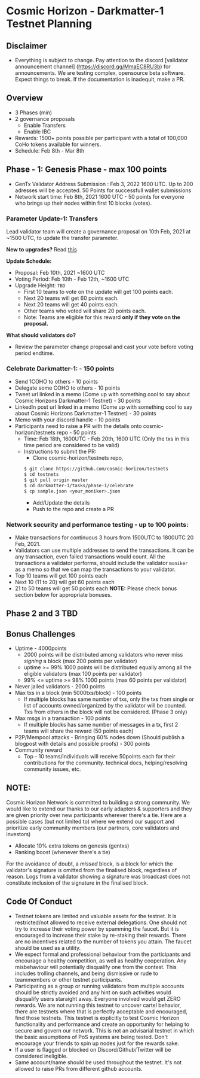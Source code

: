 # Cosmic Horizon - Darkmatter-1 Testnet Planning

## Disclaimer
- Everything is subject to change. Pay attention to the discord [validator announcement channel] (https://discord.gg/MmaEC8RU3b) for announcements. We are testing complex, opensource beta software. Expect things to break. If the documentation is inadequit, make a PR. 
## Overview
- 3 Phases (min)
- 2 governance proposals
    -   Enable Transfers
    -   Enable IBC
- Rewards: 1500+ points possible per participant with a total of 100,000 CoHo tokens available for winners. 
- Schedule: Feb 8th - Mar 8th

## Phase - 1: Genesis Phase - max 100 points
- GenTx Validator Address Submission : Feb 3, 2022 1600 UTC. Up to 200 adresses will be accepted. 50 Points for successfull wallet submissions
- Network start time: Feb 8th, 2021 1600 UTC - 50 points for everyone who brings up their nodes within first 10 blocks (votes).

### Parameter Update-1: Transfers
Lead validator team will create a governance proposal on 10th Feb, 2021 at ~1500 UTC, to update the transfer parameter.

__New to upgrades?__ Read [this](https://docs.cosmos.network/master/modules/gov)

**Update Schedule:**
- Proposal: Feb 10th, 2021 ~1600 UTC
- Voting Period: Feb 10th - Feb 12th, ~1600 UTC
- Upgrade Height: `TBD`
    - First 10 teams to vote on the update will get 100 points each.
    - Next 20 teams will get 60 points each.
    - Next 20 teams will get 40 points each.
    - Other teams who voted will share 20 points each.
    - Note: Teams are eligible for this reward **only if they vote on the proposal.**

**What should validators do?**
- Review the parameter change proposal and cast your vote before voting period endtime. 

### Celebrate Darkmatter-1: - 150 points
- Send 1COHO to others - 10 points
- Delegate some COHO to others - 10 points
- Tweet url linked in a memo (Come up with something cool to say about Cosmic Horizons Darkmatter-1 Testnet) - 30 points
- LinkedIn post url linked in a memo (Come up with something cool to say about Cosmic Horizons Darkmatter-1 Testnet) - 30 points
- Memo with your discord handle - 10 points
- Participants need to raise a PR with the details onto cosmic-horizon/testnets repo - 50 points
    - Time: Feb 18th, 1600UTC - Feb 20th, 1600 UTC (Only the txs in this time period are considered to be valid)
    - Instructions to submit the PR:
        - Clone cosmic-horizon/testnets repo,
        ```sh
        $ git clone https://github.com/cosmic-horizon/testnets
        $ cd testnets
        $ git pull origin master
        $ cd darkmatter-1/tasks/phase-1/celebrate
        $ cp sample.json <your_moniker>.json
        ```
        - Add/Update the details
        - Push to the repo and create a PR

### Network security and performance testing - up to 100 points:
- Make transactions for continuous 3 hours from 1500UTC to 1800UTC 20 Feb, 2021.
- Validators can use multiple addresses to send the transactions. It can be any transaction, even failed transactions would count. All the transactions a validator performs, should include the validator `moniker` as a memo so that we can map the transactions to your validator. 
- Top 10 teams will get 100 points each
- Next 10 (11 to 20) will get 60 points each
- 21 to 50 teams will get 50 points each
**NOTE:** Please check bonus section below for appropriate bonuses.

## Phase 2 and 3 TBD
## Bonus Challenges
- Uptime - 4000points
    - 2000 points will be distributed among validators who never miss _signing_ a block (max 200 points per validator)
    - uptime >= 99% 1000 points will be distributed equally among all the eligible validators  (max 100 points per validator)
    - 99% <= uptime >= 98% 1000 points  (max 60 points per validator)
- Never jailed validators - 2000 points
- Max txs in a block (min 5000txs/block) - 100 points
    - If multiple blocks has same number of txs, only the txs from single or list of accounts owned/organized by the validator will be counted. Txs from others in the block will not be considered. (Phase 3 only)
- Max msgs in a transaction - 100 points
    - If multiple blocks has same number of messages in a tx, first 2 teams will share the reward (50 points each)
- P2P/Mempool attacks - Bringing 60% nodes down (Should publish a blogpost with details and possible proofs) - 300 points
- Community reward
    - Top - 10 teams/individuals will receive 50points each for their contributions for the community. technical docs, helping/resolving community issues, etc.

## NOTE:
Cosmic Horizon Network is committed to building a strong community. We would like to extend our thanks to our early adapters & supporters and they are given priority over new participants wherever there's a tie. Here are a possible cases (but not limited to) where we extend our support and prioritize early community members (our partners, core validators and investors)
- Allocate 10% extra tokens on genesis (gentxs)
- Ranking boost (whenever there's a tie)

For the avoidance of doubt, a _missed_ block, is a block for which the validator's signature is omitted from the finalised block, regardless of reason. Logs from a validator showing a signature was broadcast does not constitute inclusion of the signature in the finalised block.

## Code Of Conduct

- Testnet tokens are limited and valuable assets for the testnet. It is restricted/not allowed to receive external delegations. One should not try to increase their voting power by spamming the faucet. But it is encouraged to increase their stake by re-staking their rewards.  There are no incentives related to the number of tokens you attain.  The faucet should be used as a utility.  
- We expect formal and professional behaviour from the participants and encourage a healthy competition, as well as healthy cooperation. Any misbehaviour will potentially disqualify one from the contest. This includes trolling channels, and being dismissive or rude to teammembers or other testnet participants.  
- Participating as a group or running validators from multiple accounts should be strictly avoided and any hint on such activities would disqualify users staraight away. Everyone involved would get ZERO rewards. We are not running this testnet to uncover cartel behavior, there are testnets where that is perfectly acceptable and encouraged, find those testnets. This testnet is explicitly to test Cosmic Horizon functionality and performance and create an opportunity for helping to secure and govern our network.  This is not an advisarial testnet in which the basic assumptions of PoS systems are being tested. Don't encourage your friends to spin up nodes just for the rewards sake.
- If a user is flagged or blocked on Discord/Github/Twitter will be considered ineligible. 
- Same account/name should be used throughout the testnet. It's not allowed to raise PRs from different github accounts.